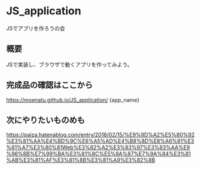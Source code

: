 # JS_application
JSでアプリを作ろうの会

## 概要
JSで実装し、ブラウザで動くアプリを作ってみよう。

## 完成品の確認はここから
https://moenatu.github.io/JS_application/ {app_name}

## 次にやりたいものめも
https://paiza.hatenablog.com/entry/2018/02/15/%E9%9D%A2%E5%80%92%E3%81%AA%E4%BD%9C%E6%A5%AD%E4%B8%8D%E8%A6%81%E3%81%A7%E3%80%81Web%E3%82%A2%E3%83%97%E3%83%AA%E9%96%8B%E7%99%BA%E3%81%8C%E5%8A%87%E7%9A%84%E3%81%AB%E3%81%AF%E3%81%8B%E3%81%A9%E3%82%8B
